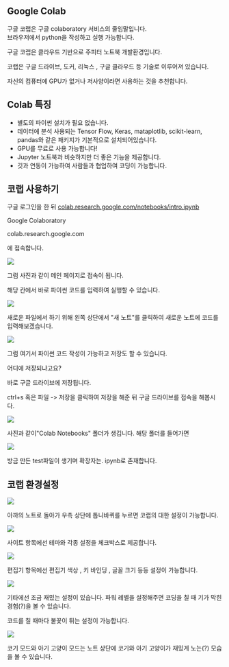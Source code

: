 ﻿
## **Google Colab**

구글 코랩은 구글 colaboratory 서비스의 줄임말입니다.  
브라우저에서 python을 작성하고 실행 가능합니다.

구글 코랩은 클라우드 기반으로 주피터 노트북 개발환경입니다.

코랩은 구글 드라이브, 도커, 리눅스 , 구글 클라우드 등 기술로 이루어져 있습니다.

자신의 컴퓨터에 GPU가 없거나 저사양이라면 사용하는 것을 추천합니다.

## **Colab 특징**

-   별도의 파이썬 설치가 필요 없습니다.
-   데이터에 분석 사용되는 Tensor Flow, Keras, mataplotlib, scikit-learn, pandas와 같은 패키지가 기본적으로 설치되어있습니다.
-   GPU를 무료로 사용 가능합니다!
-   Jupyter 노트북과 비슷하지만 더 좋은 기능을 제공합니다.
-   깃과 연동이 가능하여 사람들과 협업하여 코딩이 가능합니다.

## **코랩 사용하기**

구글 로그인을 한 뒤  [colab.research.google.com/notebooks/intro.ipynb](https://colab.research.google.com/notebooks/intro.ipynb)

[](https://colab.research.google.com/notebooks/intro.ipynb)

Google Colaboratory

colab.research.google.com

에 접속합니다.

![](https://blog.kakaocdn.net/dn/q09i7/btqZEAOvu5z/vhRxbtUyChI6z5f5SIhFC1/img.png)

그럼 사진과 같이 메인 페이지로 접속이 됩니다.

해당 칸에서 바로 파이썬 코드를 입력하여 실행할 수 있습니다.

![](https://blog.kakaocdn.net/dn/ZNaMo/btqZpVf8kmV/NGaeZkB41JastqdNbo977k/img.png)

새로운 파일에서 하기 위해 왼쪽 상단에서 "새 노트"를 클릭하여 새로운 노트에 코드를 입력해보겠습니다.

![](https://blog.kakaocdn.net/dn/p6vAg/btqZDPSHtNI/HtkvMwZ5lHrsneOjLScz00/img.png)

그럼 여기서 파이썬 코드 작성이 가능하고 저장도 할 수 있습니다.

어디에 저장되냐고요?

바로 구글 드라이브에 저장됩니다.

ctrl+s 혹은 파일 -> 저장을 클릭하여 저장을 해준 뒤 구글 드라이브를 접속을 해봅시다.

![](https://blog.kakaocdn.net/dn/bqBFr4/btqZBdM5bHq/GP5XCu1KABFNeLnCaZjUC0/img.png)

사진과 같이"Colab Notebooks" 폴더가 생깁니다. 해당 폴더를 들어가면

![](https://blog.kakaocdn.net/dn/DuYND/btqZDP6gxwW/B4hX8t14u3nksdD73PSivK/img.png)

방금 만든 test파일이 생기며 확장자는. ipynb로 존재합니다.

## **코랩 환경설정**

![](https://blog.kakaocdn.net/dn/x3zXz/btqZqpVzcZp/EHPtQTpVHkejwqvOPhM5Hk/img.png)

아까의 노트로 돌아가 우측 상단에 톱니바퀴를 누르면 코랩의 대한 설정이 가능합니다.

![](https://blog.kakaocdn.net/dn/cNPmkN/btqZrf6fIZi/xYYRppTmAgFyOUpk43NKaK/img.png)

사이트 항목에선 테마와 각종 설정을 체크박스로 제공합니다.

![](https://blog.kakaocdn.net/dn/cC8Kc2/btqZFsQemiq/sbGNHrvLhinFo3GxJOvmS0/img.png)

편집기 항목에선 편집기 색상 , 키 바인딩 , 글꼴 크기 등등 설정이 가능합니다.

![](https://blog.kakaocdn.net/dn/bN6fEF/btqZvMJfIKP/Y25axxC3Wd0bZqcLR8Dgz0/img.png)

기타에선 조금 재밌는 설정이 있습니다. 파워 레벨을 설정해주면 코딩을 칠 때 기가 막힌 경험(?)을 볼 수 있습니다.

코드를 칠 때마다 불꽃이 튀는 설정이 가능합니다.

![](https://blog.kakaocdn.net/dn/b5qkA6/btqZvNOYJPK/413Q0VFqamjOZC48pyp2bK/img.png)

코기 모드와 아기 고양이 모드는 노트 상단에 코기와 아기 고양이가 재밌게 노는(?) 모습을 볼 수 있습니다.
